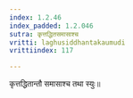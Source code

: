 ```yaml
---
index: 1.2.46
index_padded: 1.2.046
sutra: कृत्तद्धितसमासाश्च
vritti: laghusiddhantakaumudi
vrittiindex: 117

---
```

कृत्तद्धितान्तौ समासाश्च तथा स्युः॥